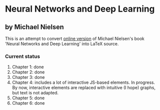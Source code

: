 # Neural Networks and Deep Learning
## by Michael Nielsen
This is an attempt to convert [online version](http://neuralnetworksanddeeplearning.com) of Michael Nielsen's book 'Neural Networks and Deep Learning' into LaTeX source.

### Current status
1. Chapter 1: done
2. Chapter 2: done
3. Chapter 3: done
4. Chapter 4: includes a lot of interactive JS-based elements. In progress. By now, interactive elements are replaced with intuitive (I hope) graphs, but text is not adapted.
5. Chapter 5: done
6. Chapter 6: done
